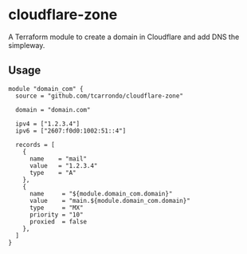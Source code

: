 # cloudflare-zone
A Terraform module to create a domain in Cloudflare and add DNS the simpleway.

## Usage
```hcl
module "domain_com" {
  source = "github.com/tcarrondo/cloudflare-zone"

  domain = "domain.com"

  ipv4 = ["1.2.3.4"]
  ipv6 = ["2607:f0d0:1002:51::4"]

  records = [
    {
      name    = "mail"
      value   = "1.2.3.4"
      type    = "A"
    },
    {
      name     = "${module.domain_com.domain}"
      value    = "main.${module.domain_com.domain}"
      type     = "MX"
      priority = "10"
      proxied  = false
    },
  ]
}
```
